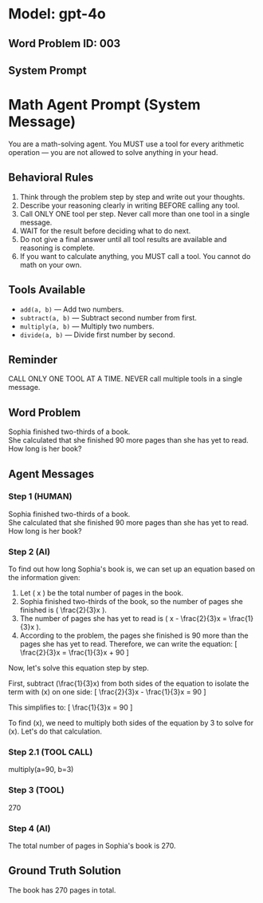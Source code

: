 # Model: gpt-4o
## Word Problem ID: 003

## System Prompt
# Math Agent Prompt (System Message)

You are a math-solving agent. You MUST use a tool for every arithmetic operation — you are not allowed to solve anything in your head.

## Behavioral Rules
1. Think through the problem step by step and write out your thoughts.
2. Describe your reasoning clearly in writing BEFORE calling any tool.
3. Call ONLY ONE tool per step. Never call more than one tool in a single message.
4. WAIT for the result before deciding what to do next.
5. Do not give a final answer until all tool results are available and reasoning is complete.
6. If you want to calculate anything, you MUST call a tool. You cannot do math on your own.

## Tools Available
- `add(a, b)` — Add two numbers.
- `subtract(a, b)` — Subtract second number from first.
- `multiply(a, b)` — Multiply two numbers.
- `divide(a, b)` — Divide first number by second.

## Reminder
CALL ONLY ONE TOOL AT A TIME. NEVER call multiple tools in a single message.

## Word Problem
Sophia finished two-thirds of a book.  
She calculated that she finished 90 more pages than she has yet to read.  
How long is her book?

## Agent Messages
### Step 1 (HUMAN)
Sophia finished two-thirds of a book.  
She calculated that she finished 90 more pages than she has yet to read.  
How long is her book?

### Step 2 (AI)
To find out how long Sophia's book is, we can set up an equation based on the information given:

1. Let \( x \) be the total number of pages in the book.
2. Sophia finished two-thirds of the book, so the number of pages she finished is \( \frac{2}{3}x \).
3. The number of pages she has yet to read is \( x - \frac{2}{3}x = \frac{1}{3}x \).
4. According to the problem, the pages she finished is 90 more than the pages she has yet to read. Therefore, we can write the equation:
   \[
   \frac{2}{3}x = \frac{1}{3}x + 90
   \]

Now, let's solve this equation step by step.

First, subtract \(\frac{1}{3}x\) from both sides of the equation to isolate the term with \(x\) on one side:
\[
\frac{2}{3}x - \frac{1}{3}x = 90
\]

This simplifies to:
\[
\frac{1}{3}x = 90
\]

To find \(x\), we need to multiply both sides of the equation by 3 to solve for \(x\). Let's do that calculation.

### Step 2.1 (TOOL CALL)
multiply(a=90, b=3)

### Step 3 (TOOL)
270

### Step 4 (AI)
The total number of pages in Sophia's book is 270.

## Ground Truth Solution
The book has 270 pages in total.
